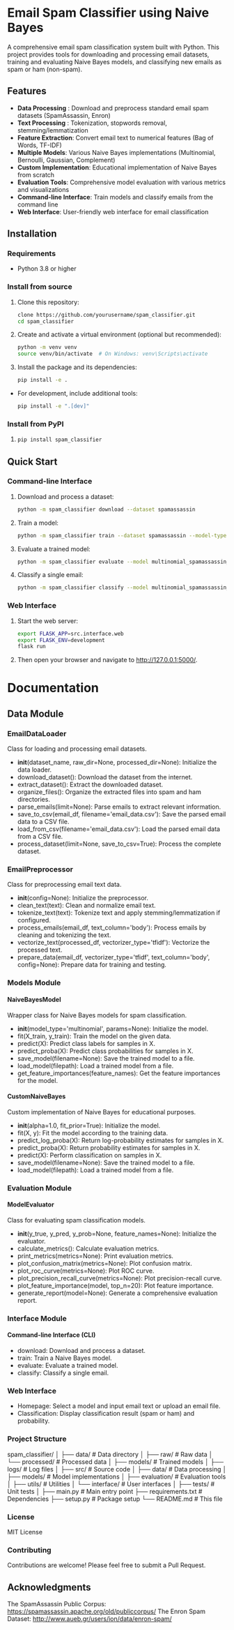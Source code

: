 # Email Spam Classifier using Naive Bayes

A comprehensive email spam classification system built with Python. This project provides tools for downloading and processing email datasets, training and evaluating Naive Bayes models, and classifying new emails as spam or ham (non-spam).

## Features

- **Data Processing** : Download and preprocess standard email spam datasets (SpamAssassin, Enron)
- **Text Processing** : Tokenization, stopwords removal, stemming/lemmatization
- **Feature Extraction**: Convert email text to numerical features (Bag of Words, TF-IDF)
- **Multiple Models**: Various Naive Bayes implementations (Multinomial, Bernoulli, Gaussian, Complement)
- **Custom Implementation**: Educational implementation of Naive Bayes from scratch
- **Evaluation Tools**: Comprehensive model evaluation with various metrics and visualizations
- **Command-line Interface**: Train models and classify emails from the command line
- **Web Interface**: User-friendly web interface for email classification

## Installation
### Requirements

- Python 3.8 or higher

### Install from source

1. Clone this repository:
    ```bash
    clone https://github.com/yourusername/spam_classifier.git
    cd spam_classifier
2. Create and activate a virtual environment (optional but recommended):
    ```bash
    python -m venv venv
    source venv/bin/activate  # On Windows: venv\Scripts\activate

3. Install the package and its dependencies:
    ```bash
    pip install -e .
- For development, include additional tools:
    ```bash
    pip install -e ".[dev]"
  
### Install from PyPI
1. 
    ```bash
    pip install spam_classifier

## Quick Start
### Command-line Interface

1. Download and process a dataset:
    ```bash
    python -m spam_classifier download --dataset spamassassin

2. Train a model:
    ```bash
    python -m spam_classifier train --dataset spamassassin --model-type multinomial --vectorizer tfidf

3. Evaluate a trained model:
    ```bash
    python -m spam_classifier evaluate --model multinomial_spamassassin_model.joblib --dataset spamassassin

4. Classify a single email:
    ```bash
    python -m spam_classifier classify --model multinomial_spamassassin_model.joblib --email path/to/email.txt

### Web Interface
1. Start the web server:
    ```bash
    export FLASK_APP=src.interface.web
    export FLASK_ENV=development
    flask run
2. Then open your browser and navigate to http://127.0.0.1:5000/.

# Documentation
## Data Module
### EmailDataLoader
Class for loading and processing email datasets.
- __init__(dataset_name, raw_dir=None, processed_dir=None): Initialize the data loader.
- download_dataset(): Download the dataset from the internet.
- extract_dataset(): Extract the downloaded dataset.
- organize_files(): Organize the extracted files into spam and ham directories.
- parse_emails(limit=None): Parse emails to extract relevant information.
- save_to_csv(email_df, filename='email_data.csv'): Save the parsed email data to a CSV file.
- load_from_csv(filename='email_data.csv'): Load the parsed email data from a CSV file.
- process_dataset(limit=None, save_to_csv=True): Process the complete dataset.

### EmailPreprocessor
Class for preprocessing email text data.

- __init__(config=None): Initialize the preprocessor.
- clean_text(text): Clean and normalize email text.
- tokenize_text(text): Tokenize text and apply stemming/lemmatization if configured.
- process_emails(email_df, text_column='body'): Process emails by cleaning and tokenizing the text.
- vectorize_text(processed_df, vectorizer_type='tfidf'): Vectorize the processed text.
- prepare_data(email_df, vectorizer_type='tfidf', text_column='body', config=None): Prepare data for training and testing.

### Models Module
#### NaiveBayesModel
Wrapper class for Naive Bayes models for spam classification.

- __init__(model_type='multinomial', params=None): Initialize the model.
- fit(X_train, y_train): Train the model on the given data.
- predict(X): Predict class labels for samples in X.
- predict_proba(X): Predict class probabilities for samples in X.
- save_model(filename=None): Save the trained model to a file.
- load_model(filepath): Load a trained model from a file.
- get_feature_importances(feature_names): Get the feature importances for the model.

#### CustomNaiveBayes
Custom implementation of Naive Bayes for educational purposes.

- __init__(alpha=1.0, fit_prior=True): Initialize the model.
- fit(X, y): Fit the model according to the training data.
- predict_log_proba(X): Return log-probability estimates for samples in X.
- predict_proba(X): Return probability estimates for samples in X.
- predict(X): Perform classification on samples in X.
- save_model(filename=None): Save the trained model to a file.
- load_model(filepath): Load a trained model from a file.

### Evaluation Module
#### ModelEvaluator
Class for evaluating spam classification models.

- __init__(y_true, y_pred, y_prob=None, feature_names=None): Initialize the evaluator.
- calculate_metrics(): Calculate evaluation metrics.
- print_metrics(metrics=None): Print evaluation metrics.
- plot_confusion_matrix(metrics=None): Plot confusion matrix.
- plot_roc_curve(metrics=None): Plot ROC curve.
- plot_precision_recall_curve(metrics=None): Plot precision-recall curve.
- plot_feature_importance(model, top_n=20): Plot feature importance.
- generate_report(model=None): Generate a comprehensive evaluation report.

### Interface Module
#### Command-line Interface (CLI)

- download: Download and process a dataset.
- train: Train a Naive Bayes model.
- evaluate: Evaluate a trained model.
- classify: Classify a single email.

### Web Interface

- Homepage: Select a model and input email text or upload an email file.
- Classification: Display classification result (spam or ham) and probability.

### Project Structure
spam_classifier/
│
├── data/                  # Data directory
│   ├── raw/               # Raw data
│   └── processed/         # Processed data
│
├── models/                # Trained models
│
├── logs/                  # Log files
│
├── src/                   # Source code
│   ├── data/              # Data processing
│   ├── models/            # Model implementations
│   ├── evaluation/        # Evaluation tools
│   ├── utils/             # Utilities
│   └── interface/         # User interfaces
│
├── tests/                 # Unit tests
│
├── main.py                # Main entry point
├── requirements.txt       # Dependencies
├── setup.py               # Package setup
└── README.md              # This file

### License
MIT License
### Contributing
Contributions are welcome! Please feel free to submit a Pull Request.
## Acknowledgments

The SpamAssassin Public Corpus: https://spamassassin.apache.org/old/publiccorpus/
The Enron Spam Dataset: http://www.aueb.gr/users/ion/data/enron-spam/